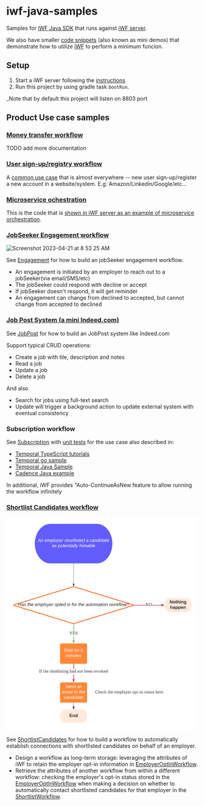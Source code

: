 # iwf-java-samples

Samples for [iWF Java SDK](https://github.com/indeedeng/iwf-java-sdk) that runs
against [iWF server](https://github.com/indeedeng/iwf).

We also have smaller [code snippets](https://github.com/indeedeng/iwf-java-code-snippets) (also known as mini demos) that demonstrate how to utilize [iWF](https://github.com/indeedeng/iwf) to perform a minimum funcion.

## Setup

1. Start a iWF server following the [instructions](https://github.com/indeedeng/iwf#how-to-run-this-server)
2. Run this project by using gradle task `bootRun`.

_Note that by default this project will listen on 8803 port

## Product Use case samples

### [Money transfer workflow](src/main/java/io/iworkflow/workflow/money/transfer)
TODO add more documentation

### [User sign-up/registry workflow](src/main/java/io/iworkflow/workflow/signup)

A [common use case](src/main/java/io/iworkflow/workflow/signup) that is almost everywhere -- new user sign-up/register a new account in a website/system.
E.g. Amazon/Linkedin/Google/etc...

### [Microservice ochestration](https://github.com/indeedeng/iwf-java-samples/tree/main/src/main/java/io/iworkflow/workflow/microservices)
This is the code that is [shown in iWF server as an example of microservice orchestration](https://github.com/indeedeng/iwf#example-microservice-orchestration).

### [JobSeeker Engagement workflow](https://github.com/indeedeng/iwf-java-samples/tree/main/src/main/java/io/iworkflow/workflow/engagement)
<img width="709" alt="Screenshot 2023-04-21 at 8 53 25 AM" src="https://user-images.githubusercontent.com/4523955/233680837-6a6267a0-4b31-419e-87f0-667bb48582d1.png">


See [Engagement](https://github.com/indeedeng/iwf-java-samples/tree/main/src/main/java/io/iworkflow/workflow/engagement)
for
how to build an jobSeeker engagement workflow.


* An engagement is initiated by an employer to reach out to a jobSeeker(via email/SMS/etc)
* The jobSeeker could respond with decline or accept
* If jobSeeker doesn't respond, it will get reminder
* An engagement can change from declined to accepted, but cannot change from accepted to declined

### [Job Post System (a mini Indeed.com)](https://github.com/indeedeng/iwf-java-samples/tree/main/src/main/java/io/iworkflow/workflow/jobpost)

See [JobPost](https://github.com/indeedeng/iwf-java-samples/tree/main/src/main/java/io/iworkflow/workflow/jobpost) for
how to build an JobPost system like Indeed.com

Support typical CRUD operations:

* Create a job with tile, description and notes
* Read a job
* Update a job
* Delete a job

And also

* Search for jobs using full-text search
* Update will trigger a background action to update external system with eventual consistency

### Subscription workflow

See [Subscription](https://github.com/indeedeng/iwf-java-samples/tree/main/src/main/java/io/iworkflow/workflow/subscription)
with [unit tests](https://github.com/indeedeng/iwf-java-samples/tree/main/src/test/java/io/iworkflow/workflow/subscription)
for the use case also described in:

* [Temporal TypeScript tutorials](https://learn.temporal.io/tutorials/typescript/subscriptions/)
* [Temporal go sample](https://github.com/temporalio/subscription-workflow-project-template-go)
* [Temporal Java Sample](https://github.com/temporalio/subscription-workflow-project-template-java)
* [Cadence Java example](https://cadenceworkflow.io/docs/concepts/workflows/#example)

In additional, iWF provides "Auto-ContinueAsNew feature to allow running the workflow infinitely

### [Shortlist Candidates workflow](https://github.com/indeedeng/iwf-java-samples/tree/main/src/main/java/io/iworkflow/workflow/shortlistcandidates)
<img width="709" alt="Candidate Shortlisting Use Case" src="src/main/java/io/iworkflow/workflow/shortlistcandidates/use_case.png">


See [ShortlistCandidates](https://github.com/indeedeng/iwf-java-samples/tree/main/src/main/java/io/iworkflow/workflow/shortlistcandidates)
for
how to build a workflow to automatically establish connections with shortlisted candidates on behalf of an employer.

* Design a workflow as long-term storage: leveraging the attributes of iWF to retain the employer opt-in information in [EmployerOptInWorkflow](https://github.com/indeedeng/iwf-java-samples/blob/main/src/main/java/io/iworkflow/workflow/shortlistcandidates/EmployerOptInWorkflow.java).
* Retrieve the attributes of another workflow from within a different workflow: checking the employer's opt-in status stored in the [EmployerOptInWorkflow](https://github.com/indeedeng/iwf-java-samples/blob/main/src/main/java/io/iworkflow/workflow/shortlistcandidates/EmployerOptInWorkflow.java) when making a decision on whether to automatically contact shortlisted candidates for that employer in the [ShortlistWorkflow](https://github.com/indeedeng/iwf-java-samples/blob/main/src/main/java/io/iworkflow/workflow/shortlistcandidates/ShortlistWorkflow.java).

